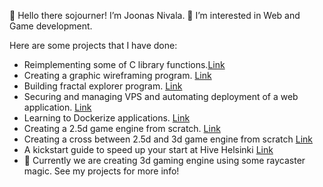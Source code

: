 👋 Hello there sojourner! I’m Joonas Nivala.
👀 I’m interested in Web and Game development.

Here are some projects that I have done:
- Reimplementing some of C library functions.[Link](https://github.com/kafkalainen/libft_reloaded)
- Creating a graphic wireframing program. [Link](https://github.com/kafkalainen/fdf)
- Building fractal explorer program. [Link](https://github.com/kafkalainen/fractol)
- Securing and managing VPS and automating
deployment of a web application. [Link](https://github.com/kafkalainen/roger-skyline-1)
- Learning to Dockerize applications. [Link](https://github.com/kafkalainen/docker-1)
- Creating a 2.5d game engine from scratch. [Link](https://github.com/kafkalainen/wolf3d)
- Creating a cross between 2.5d and 3d game engine from scratch [Link](https://github.com/kafkalainen/doom_nukem)
- A kickstart guide to speed up your start at Hive Helsinki [Link](https://github.com/kafkalainen/beekeepers-guide)
- 🌱 Currently we are creating 3d gaming engine using some raycaster magic. See my projects for more info!

